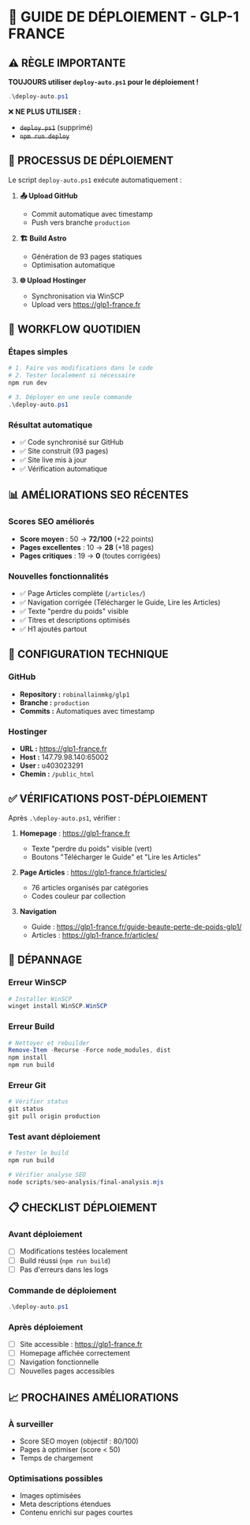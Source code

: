 # 🚀 GUIDE DE DÉPLOIEMENT - GLP-1 FRANCE

## ⚠️ RÈGLE IMPORTANTE

**TOUJOURS utiliser `deploy-auto.ps1` pour le déploiement !**

```powershell
.\deploy-auto.ps1
```

❌ **NE PLUS UTILISER :**
- ~~`deploy.ps1`~~ (supprimé)
- ~~`npm run deploy`~~

## 🔄 PROCESSUS DE DÉPLOIEMENT

Le script `deploy-auto.ps1` exécute automatiquement :

1. **📤 Upload GitHub**
   - Commit automatique avec timestamp
   - Push vers branche `production`

2. **🏗️ Build Astro**
   - Génération de 93 pages statiques
   - Optimisation automatique

3. **🌐 Upload Hostinger**
   - Synchronisation via WinSCP
   - Upload vers https://glp1-france.fr

## 🎯 WORKFLOW QUOTIDIEN

### Étapes simples
```powershell
# 1. Faire vos modifications dans le code
# 2. Tester localement si nécessaire
npm run dev

# 3. Déployer en une seule commande
.\deploy-auto.ps1
```

### Résultat automatique
- ✅ Code synchronisé sur GitHub
- ✅ Site construit (93 pages)
- ✅ Site live mis à jour
- ✅ Vérification automatique

## 📊 AMÉLIORATIONS SEO RÉCENTES

### Scores SEO améliorés
- **Score moyen** : 50 → **72/100** (+22 points)
- **Pages excellentes** : 10 → **28** (+18 pages)
- **Pages critiques** : 19 → **0** (toutes corrigées)

### Nouvelles fonctionnalités
- ✅ Page Articles complète (`/articles/`)
- ✅ Navigation corrigée (Télécharger le Guide, Lire les Articles)
- ✅ Texte "perdre du poids" visible
- ✅ Titres et descriptions optimisés
- ✅ H1 ajoutés partout

## 🔧 CONFIGURATION TECHNIQUE

### GitHub
- **Repository :** `robinallainmkg/glp1`
- **Branche :** `production`
- **Commits :** Automatiques avec timestamp

### Hostinger
- **URL :** https://glp1-france.fr
- **Host :** 147.79.98.140:65002
- **User :** u403023291
- **Chemin :** `/public_html`

## ✅ VÉRIFICATIONS POST-DÉPLOIEMENT

Après `.\deploy-auto.ps1`, vérifier :

1. **Homepage** : https://glp1-france.fr
   - Texte "perdre du poids" visible (vert)
   - Boutons "Télécharger le Guide" et "Lire les Articles"

2. **Page Articles** : https://glp1-france.fr/articles/
   - 76 articles organisés par catégories
   - Codes couleur par collection

3. **Navigation**
   - Guide : https://glp1-france.fr/guide-beaute-perte-de-poids-glp1/
   - Articles : https://glp1-france.fr/articles/

## 🚨 DÉPANNAGE

### Erreur WinSCP
```powershell
# Installer WinSCP
winget install WinSCP.WinSCP
```

### Erreur Build
```powershell
# Nettoyer et rebuilder
Remove-Item -Recurse -Force node_modules, dist
npm install
npm run build
```

### Erreur Git
```powershell
# Vérifier status
git status
git pull origin production
```

### Test avant déploiement
```powershell
# Tester le build
npm run build

# Vérifier analyse SEO
node scripts/seo-analysis/final-analysis.mjs
```

## 📋 CHECKLIST DÉPLOIEMENT

### Avant déploiement
- [ ] Modifications testées localement
- [ ] Build réussi (`npm run build`)
- [ ] Pas d'erreurs dans les logs

### Commande de déploiement
```powershell
.\deploy-auto.ps1
```

### Après déploiement
- [ ] Site accessible : https://glp1-france.fr
- [ ] Homepage affichée correctement
- [ ] Navigation fonctionnelle
- [ ] Nouvelles pages accessibles

## 📈 PROCHAINES AMÉLIORATIONS

### À surveiller
- Score SEO moyen (objectif : 80/100)
- Pages à optimiser (score < 50)
- Temps de chargement

### Optimisations possibles
- Images optimisées
- Meta descriptions étendues
- Contenu enrichi sur pages courtes
